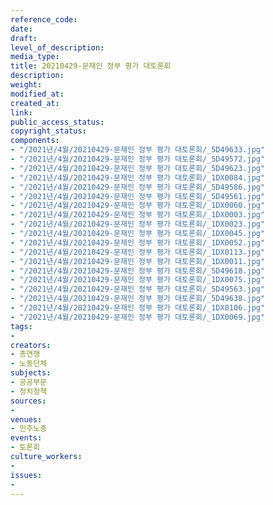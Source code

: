 ```yaml
---
reference_code: 
date: 
draft: 
level_of_description: 
media_type: 
title: 20210429-문재인 정부 평가 대토론회
description: 
weight: 
modified_at: 
created_at: 
link: 
public_access_status: 
copyright_status: 
components:
- "/2021년/4월/20210429-문재인 정부 평가 대토론회/_5D49633.jpg"
- "/2021년/4월/20210429-문재인 정부 평가 대토론회/_5D49572.jpg"
- "/2021년/4월/20210429-문재인 정부 평가 대토론회/_5D49623.jpg"
- "/2021년/4월/20210429-문재인 정부 평가 대토론회/_1DX0084.jpg"
- "/2021년/4월/20210429-문재인 정부 평가 대토론회/_5D49586.jpg"
- "/2021년/4월/20210429-문재인 정부 평가 대토론회/_5D49561.jpg"
- "/2021년/4월/20210429-문재인 정부 평가 대토론회/_1DX0060.jpg"
- "/2021년/4월/20210429-문재인 정부 평가 대토론회/_1DX0003.jpg"
- "/2021년/4월/20210429-문재인 정부 평가 대토론회/_1DX0023.jpg"
- "/2021년/4월/20210429-문재인 정부 평가 대토론회/_1DX0045.jpg"
- "/2021년/4월/20210429-문재인 정부 평가 대토론회/_1DX0052.jpg"
- "/2021년/4월/20210429-문재인 정부 평가 대토론회/_1DX0113.jpg"
- "/2021년/4월/20210429-문재인 정부 평가 대토론회/_1DX0011.jpg"
- "/2021년/4월/20210429-문재인 정부 평가 대토론회/_5D49618.jpg"
- "/2021년/4월/20210429-문재인 정부 평가 대토론회/_1DX0075.jpg"
- "/2021년/4월/20210429-문재인 정부 평가 대토론회/_5D49563.jpg"
- "/2021년/4월/20210429-문재인 정부 평가 대토론회/_5D49638.jpg"
- "/2021년/4월/20210429-문재인 정부 평가 대토론회/_1DX0106.jpg"
- "/2021년/4월/20210429-문재인 정부 평가 대토론회/_1DX0069.jpg"
tags:
- 
creators:
- 총연맹
- 노동단체
subjects:
- 공공부문
- 정치정책
sources:
- 
venues:
- 민주노총
events:
- 토론회
culture_workers:
- 
issues:
- 
---
```


